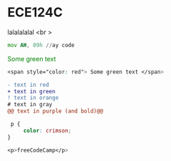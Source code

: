 # ECE124C
lalalalalal <br \>

```asm
mov AH, 09h //ay code
```


<span style="color: green"> Some green text </span>
```css
<span style="color: red"> Some green text </span>
```
```diff
- text in red
+ text in green
! text in orange
# text in gray
@@ text in purple (and bold)@@
```
```css
 p {
     color: crimson;
}
```
```css
<p>freeCodeCamp</p>
```
